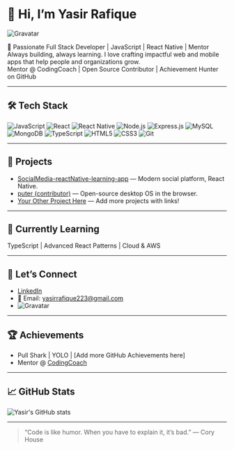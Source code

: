# 👋 Hi, I’m Yasir Rafique

![Gravatar](https://gravatar.com/inventivec0d6dd387d)

🚀 Passionate Full Stack Developer | JavaScript | React Native | Mentor  
Always building, always learning. I love crafting impactful web and mobile apps that help people and organizations grow.  
Mentor @ CodingCoach | Open Source Contributor | Achievement Hunter on GitHub

---

## 🛠️ Tech Stack

![JavaScript](https://img.shields.io/badge/-JavaScript-black?style=flat-square&logo=javascript)
![React](https://img.shields.io/badge/-React-black?style=flat-square&logo=react)
![React Native](https://img.shields.io/badge/-React%20Native-black?style=flat-square&logo=react)
![Node.js](https://img.shields.io/badge/-Node.js-black?style=flat-square&logo=node.js)
![Express.js](https://img.shields.io/badge/-Express.js-black?style=flat-square&logo=express)
![MySQL](https://img.shields.io/badge/-MySQL-black?style=flat-square&logo=mysql)
![MongoDB](https://img.shields.io/badge/-MongoDB-black?style=flat-square&logo=mongodb)
![TypeScript](https://img.shields.io/badge/-TypeScript-black?style=flat-square&logo=typescript)
![HTML5](https://img.shields.io/badge/-HTML5-black?style=flat-square&logo=html5)
![CSS3](https://img.shields.io/badge/-CSS3-black?style=flat-square&logo=css3)
![Git](https://img.shields.io/badge/-Git-black?style=flat-square&logo=git)
<!-- Add more as you like -->

---

## 🚩 Projects

- [SocialMedia-reactNative-learning-app](https://github.com/Yasir-Rafique/SocialMedia-reactNative-learning-app) — Modern social platform, React Native.
- [puter (contributor)](https://github.com/Yasir-Rafique/puter) — Open-source desktop OS in the browser.
- [Your Other Project Here](#) — Add more projects with links!

---

## 🌱 Currently Learning

TypeScript | Advanced React Patterns | Cloud & AWS

---

## 💬 Let’s Connect

- [LinkedIn](https://www.linkedin.com/in/yasir-rafique/)
- 📧 Email: [yasirrafique223@gmail.com](mailto:yasirrafique06@gmail.com)
- ![Gravatar](https://gravatar.com/inventivec0d6dd387d)

---

## 🏆 Achievements

- Pull Shark | YOLO | [Add more GitHub Achievements here]
- Mentor @ [CodingCoach](https://mentors.codingcoach.io/u/6875f3e1f7dfb4f5094d73dc)

---

## 📈 GitHub Stats

![Yasir's GitHub stats](https://github-readme-stats.vercel.app/api?username=Yasir-Rafique&show_icons=true&theme=radical)

---

> “Code is like humor. When you have to explain it, it’s bad.” — Cory House


